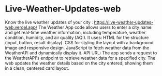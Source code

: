 # Live-Weather-Updates-web
Know the live weather updates of your city : https://live-weather-updates-web.vercel.app/
The Weather App code allows users to enter a city name and get real-time weather information, including temperature, weather condition, humidity, and air quality (AQI). It uses:
HTML for the structure (input, button, result display).
CSS for styling the layout with a background image and responsive design.
JavaScript to fetch weather data from the WeatherAPI and dynamically display it.
API URL: The app sends a request to the WeatherAPI's endpoint to retrieve weather data for a specified city.
The web updates the weather details based on the city entered, showing them in a clean, centered card layout.
